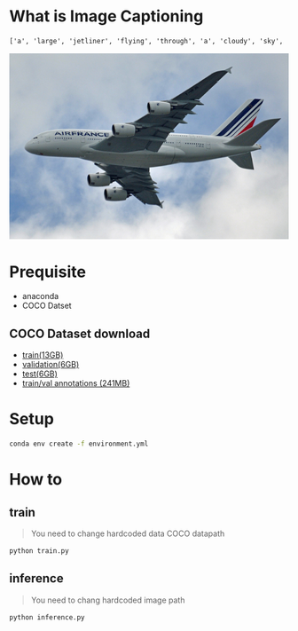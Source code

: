 # What is Image Captioning
```txt
['a', 'large', 'jetliner', 'flying', 'through', 'a', 'cloudy', 'sky', '.', '<end>', '<end>', 'and', 'clouds', '.', '<end>', '<end>', 'and', '<unk>', '.', '<end>']
```

![test](./test.jpg)

# Prequisite
* anaconda
* COCO Datset

## COCO Dataset download
* [train(13GB)](http://images.cocodataset.org/zips/train2014.zip)
* [validation(6GB)](http://images.cocodataset.org/zips/val2014.zip)
* [test(6GB)](http://images.cocodataset.org/zips/test2014.zip)
* [train/val annotations (241MB)](http://images.cocodataset.org/annotations/annotations_trainval2014.zip)

# Setup 
```sh
conda env create -f environment.yml
```

# How to
## train
> You need to change hardcoded data COCO datapath
```sh
python train.py
```
## inference
> You need to chang hardcoded image path
```sh
python inference.py

```
